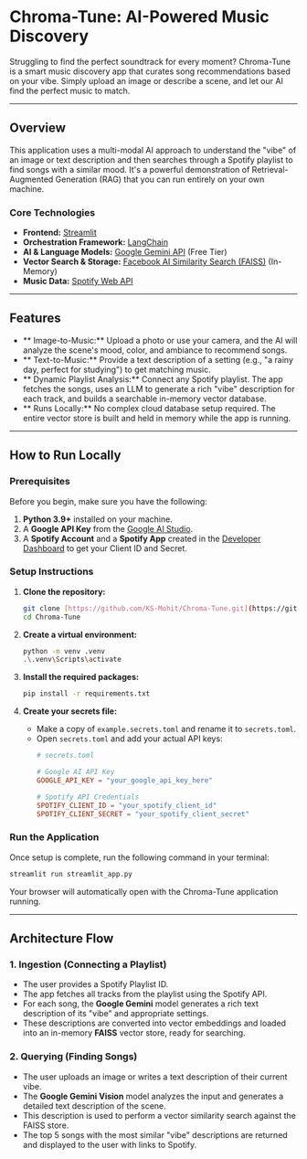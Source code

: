 # Chroma-Tune: AI-Powered Music Discovery

Struggling to find the perfect soundtrack for every moment? Chroma-Tune is a smart music discovery app that curates song recommendations based on your vibe. Simply upload an image or describe a scene, and let our AI find the perfect music to match.

<!-- ![App Preview](https://i.imgur.com/Lz0aJ1g.png) -->

---

## Overview

This application uses a multi-modal AI approach to understand the "vibe" of an image or text description and then searches through a Spotify playlist to find songs with a similar mood. It's a powerful demonstration of Retrieval-Augmented Generation (RAG) that you can run entirely on your own machine.

### Core Technologies
- **Frontend:** [Streamlit](https://streamlit.io/)
- **Orchestration Framework:** [LangChain](https://www.langchain.com/)
- **AI & Language Models:** [Google Gemini API](https://ai.google.dev/) (Free Tier)
- **Vector Search & Storage:** [Facebook AI Similarity Search (FAISS)](https://faiss.ai/) (In-Memory)
- **Music Data:** [Spotify Web API](https://developer.spotify.com/documentation/web-api)

---

## Features

- ** Image-to-Music:** Upload a photo or use your camera, and the AI will analyze the scene's mood, color, and ambiance to recommend songs.
- ** Text-to-Music:** Provide a text description of a setting (e.g., "a rainy day, perfect for studying") to get matching music.
- ** Dynamic Playlist Analysis:** Connect any Spotify playlist. The app fetches the songs, uses an LLM to generate a rich "vibe" description for each track, and builds a searchable in-memory vector database.
- ** Runs Locally:** No complex cloud database setup required. The entire vector store is built and held in memory while the app is running.

---

## How to Run Locally

### Prerequisites

Before you begin, make sure you have the following:
1.  **Python 3.9+** installed on your machine.
2.  A **Google API Key** from the [Google AI Studio](https://aistudio.google.com/app).
3.  A **Spotify Account** and a **Spotify App** created in the [Developer Dashboard](https://developer.spotify.com/dashboard) to get your Client ID and Secret.

### Setup Instructions

1.  **Clone the repository:**
    ```bash
    git clone [https://github.com/KS-Mohit/Chroma-Tune.git](https://github.com/KS-Mohit/Chroma-Tune.git)
    cd Chroma-Tune
    ```

2.  **Create a virtual environment:**
    ```bash
    python -m venv .venv
    .\.venv\Scripts\activate
    ```

3.  **Install the required packages:**
    ```bash
    pip install -r requirements.txt
    ```

4.  **Create your secrets file:**
    - Make a copy of `example.secrets.toml` and rename it to `secrets.toml`.
    - Open `secrets.toml` and add your actual API keys:
      ```toml
      # secrets.toml

      # Google AI API Key
      GOOGLE_API_KEY = "your_google_api_key_here"

      # Spotify API Credentials
      SPOTIFY_CLIENT_ID = "your_spotify_client_id"
      SPOTIFY_CLIENT_SECRET = "your_spotify_client_secret"
      ```

### Run the Application

Once setup is complete, run the following command in your terminal:
```bash
streamlit run streamlit_app.py
```
Your browser will automatically open with the Chroma-Tune application running.

---

## Architecture Flow

### 1. Ingestion (Connecting a Playlist)
- The user provides a Spotify Playlist ID.
- The app fetches all tracks from the playlist using the Spotify API.
- For each song, the **Google Gemini** model generates a rich text description of its "vibe" and appropriate settings.
- These descriptions are converted into vector embeddings and loaded into an in-memory **FAISS** vector store, ready for searching.

### 2. Querying (Finding Songs)
- The user uploads an image or writes a text description of their current vibe.
- The **Google Gemini Vision** model analyzes the input and generates a detailed text description of the scene.
- This description is used to perform a vector similarity search against the FAISS store.
- The top 5 songs with the most similar "vibe" descriptions are returned and displayed to the user with links to Spotify.
